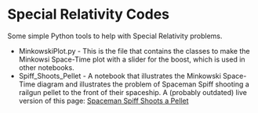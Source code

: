 # Special Relativity Codes

Some simple Python tools to help with Special Relativity problems.

* MinkowskiPlot.py - This is the file that contains the classes 
to make the Minkowsi Space-Time plot with a slider for the boost,
which is used in other notebooks.
* Spiff_Shoots_Pellet - A notebook that illustrates the Minkowski Space-Time 
diagram and illustrates the problem of Spaceman Spiff shooting a railgun 
pellet to the front of their spaceship. A (probably outdated) live version
of this page: [Spaceman Spiff Shoots a Pellet](http://nuclear.unh.edu/~maurik/Phys505/Spiff_Shoots_Pellet.shtml)
